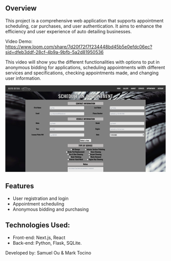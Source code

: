 ## Overview
This project is a comprehensive web application that supports appointment scheduling, car purchases, and user authentication. It aims to enhance the efficiency and user experience of auto detailing businesses.

Video Demo: https://www.loom.com/share/7d20f72f7f234448bd45b5e0efdc06ec?sid=dfeb3ddf-28cf-4b9a-9bfb-5a2d81950536

This video will show you the different functionalities with options to put in anonymous bidding for applications, scheduling appointments with different services and specifications, checking appointments made, and changing user information.


![Schedule Page Screenshot](https://github.com/MarkTocino/PhaseFourAutoDetailProject/raw/main/auto-shop.png)

## Features
- User registration and login
- Appointment scheduling
- Anonymous bidding and purchasing

## Technologies Used:
- Front-end: Next.js, React
- Back-end: Python, Flask, SQLite.

Developed by: Samuel Ou & Mark Tocino
